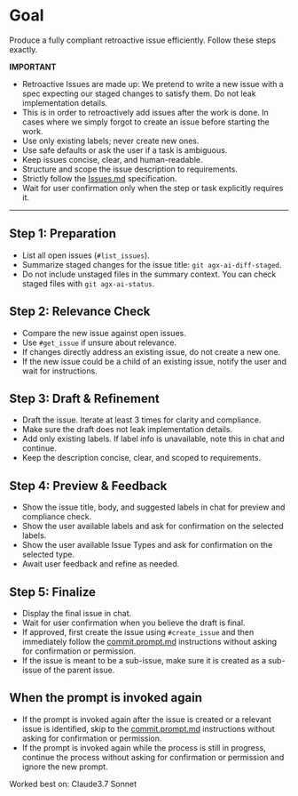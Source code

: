 # Goal
Produce a fully compliant retroactive issue efficiently. Follow these steps exactly.

**IMPORTANT**
- Retroactive Issues are made up: We pretend to write a new issue with a spec expecting our staged changes to satisfy them. Do not leak implementation details.
- This is in order to retroactively add issues after the work is done. In cases where we simply forgot to create an issue before starting the work.
- Use only existing labels; never create new ones.
- Use safe defaults or ask the user if a task is ambiguous.
- Keep issues concise, clear, and human-readable.
- Structure and scope the issue description to requirements.
- Strictly follow the [Issues.md](../../.agx/docs/conventions/Issues.md) specification.
- Wait for user confirmation only when the step or task explicitly requires it.

---

## Step 1: Preparation
- List all open issues (`#list_issues`).
- Summarize staged changes for the issue title: `git agx-ai-diff-staged`.
- Do not include unstaged files in the summary context. You can check staged files with `git agx-ai-status`.

## Step 2: Relevance Check
- Compare the new issue against open issues.
- Use `#get_issue` if unsure about relevance.
- If changes directly address an existing issue, do not create a new one.
- If the new issue could be a child of an existing issue, notify the user and wait for instructions.

## Step 3: Draft & Refinement
- Draft the issue. Iterate at least 3 times for clarity and compliance.
- Make sure the draft does not leak implementation details.
- Add only existing labels. If label info is unavailable, note this in chat and continue.
- Keep the description concise, clear, and scoped to requirements.

## Step 4: Preview & Feedback
- Show the issue title, body, and suggested labels in chat for preview and compliance check.
- Show the user available labels and ask for confirmation on the selected labels.
- Show the user available Issue Types and ask for confirmation on the selected type.
- Await user feedback and refine as needed.

## Step 5: Finalize
- Display the final issue in chat.
- Wait for user confirmation when you believe the draft is final.
 - If approved, first create the issue using `#create_issue` and then immediately follow the [commit.prompt.md](commit.prompt.md) instructions without asking for confirmation or permission.
- If the issue is meant to be a sub-issue, make sure it is created as a sub-issue of the parent issue.

## When the prompt is invoked again
- If the prompt is invoked again after the issue is created or a relevant issue is identified,
 skip to the [commit.prompt.md](commit.prompt.md) instructions without asking for confirmation or permission.
- If the prompt is invoked again while the process is still in progress, continue the process without asking for confirmation or permission and ignore the new prompt.

Worked best on: Claude3.7 Sonnet
